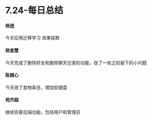 # 7.24-每日总结

#### 杨逍
今天应用迁移学习 效果拔群
#### 杨宣慧
今天完成了删除好友和删除聊天记录的功能，改了一些之前留下的小问题
#### 陈婧心
今天改了食物条目，增加软键盘
#### 苑齐超
继续完善后端功能，包括用户和管理员
